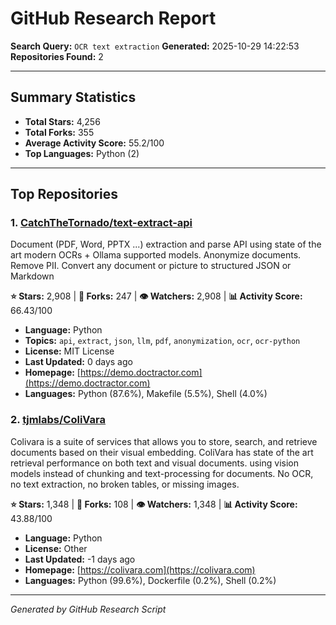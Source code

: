 # GitHub Research Report

**Search Query:** `OCR text extraction`
**Generated:** 2025-10-29 14:22:53
**Repositories Found:** 2

---

## Summary Statistics

- **Total Stars:** 4,256
- **Total Forks:** 355
- **Average Activity Score:** 55.2/100
- **Top Languages:** Python (2)

---

## Top Repositories

### 1. [CatchTheTornado/text-extract-api](https://github.com/CatchTheTornado/text-extract-api)

Document (PDF, Word, PPTX ...) extraction and parse API using state of the art modern OCRs + Ollama supported models. Anonymize documents. Remove PII. Convert any document or picture to structured JSON or Markdown

**⭐ Stars:** 2,908 | **🔱 Forks:** 247 | **👁️ Watchers:** 2,908 | **📊 Activity Score:** 66.43/100

- **Language:** Python
- **Topics:** `api`, `extract`, `json`, `llm`, `pdf`, `anonymization`, `ocr`, `ocr-python`
- **License:** MIT License
- **Last Updated:** 0 days ago
- **Homepage:** [https://demo.doctractor.com](https://demo.doctractor.com)
- **Languages:** Python (87.6%), Makefile (5.5%), Shell (4.0%)

### 2. [tjmlabs/ColiVara](https://github.com/tjmlabs/ColiVara)

Colivara is a suite of services that allows you to store, search, and retrieve documents based on their visual embedding. ColiVara has state of the art retrieval performance on both text and visual documents. using vision models instead of chunking and text-processing for documents. No OCR, no text extraction, no broken tables, or missing images.

**⭐ Stars:** 1,348 | **🔱 Forks:** 108 | **👁️ Watchers:** 1,348 | **📊 Activity Score:** 43.88/100

- **Language:** Python
- **License:** Other
- **Last Updated:** -1 days ago
- **Homepage:** [https://colivara.com](https://colivara.com)
- **Languages:** Python (99.6%), Dockerfile (0.2%), Shell (0.2%)

---

*Generated by GitHub Research Script*
